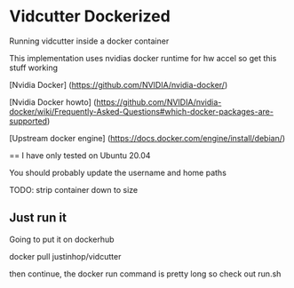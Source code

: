 # Vidcutter Dockerized
Running vidcutter inside a docker container

This implementation uses nvidias docker runtime for hw accel
so get this stuff working

[Nvidia Docker] (https://github.com/NVIDIA/nvidia-docker/)

[Nvidia Docker howto] (https://github.com/NVIDIA/nvidia-docker/wiki/Frequently-Asked-Questions#which-docker-packages-are-supported)

[Upstream docker engine] (https://docs.docker.com/engine/install/debian/)


==
I have only tested on Ubuntu 20.04

You should probably update the username and home paths

TODO: strip container down to size

## Just run it
Going to put it on dockerhub


docker pull justinhop/vidcutter


then continue, the docker run command is pretty long so check out run.sh
